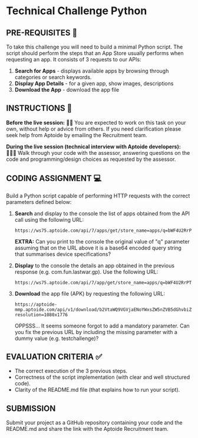 # Technical Challenge Python

## PRE-REQUISITES 📝
To take this challenge you will need to build a minimal Python script. 
The script should perform the steps that an App Store usually performs when requesting an app. It consists of 3 requests to our APIs:

1. **Search for Apps** - displays available apps by browsing through categories or search keywords.
2. **Display App Details** - for a given app, show images, descriptions
3. **Download the App** - download the app file

## INSTRUCTIONS 📃

**Before the live session:** 👨‍💻
You are expected to work on this task on your own, without help or advice from others. If you need clarification please seek help from Aptoide by emailing the Recruitment team.

**During the live session (technical interview with Aptoide developers):** 🫱‍🫲🏾
Walk through your code with the assessor, answering questions on the code and programming/design choices as requested by the assessor.

## CODING ASSIGNMENT 💻
Build a Python script capable of performing HTTP requests with the correct parameters defined below:
1. **Search** and display to the console the list of apps obtained from the API call using the following URL:
   ```
   https://ws75.aptoide.com/api/7/apps/get/store_name=apps/q=bWF4U2RrPTE5Jm1heFNjcmVlbj1ub3JtYWwmbWF4R2xlcz0yLjA/group_name=games/limit=10/offset=0/mature=false
   ```
   **EXTRA:** Can you print to the console the original value of "q" parameter assuming that on the URL above it is a base64 encoded query string that summarises device specifications?

2. **Display** to the console the details an app obtained in the previous response (e.g. com.fun.lastwar.gp). Use the following URL:
   ```
   https://ws75.aptoide.com/api/7/app/get/store_name=apps/q=bWF4U2RrPTE5Jm1heFNjcmVlbj1ub3JtYWwmbWF4R2xlcz0yLjA/package_name=com.fun.lastwar.gp/language=pt_PT/
   ```
 
3. **Download** the app file (APK) by requesting the following URL:
   ```
   https://aptoide-mmp.aptoide.com/api/v1/download/b2VtaWQ9VGVjaENoYWxsZW5nZVB5dGhvbiZwYWNrYWdlX25hbWU9Y29tLmZ1bi5sYXN0d2FyLmdwJnJlZGlyZWN0X3VybD1odHRwczovL3Bvb2wuYXBrLmFwdG9pZGUuY29tL2FwcHMvY29tLWZ1bi1sYXN0d2FyLWdwLTk5OTk5LTY2NjEyOTMwLWE3MThmOWZlMjE5OGM1Y2EyYzIwMmUwNDYzZTVkZDk1LmFwaw==?resolution=1080x1776
   ```
   OPPSSS... It seems someone forgot to add a mandatory parameter. Can you fix the previous URL by including the missing parameter with a dummy value (e.g. testchallenge)?


## EVALUATION CRITERIA ✅
- The correct execution of the 3 previous steps.
- Correctness of the script implementation (with clear and well structured code).
- Clarity of the README.md file (that explains how to run your script).

## SUBMISSION
Submit your project as a GitHub repository containing your code and the README.md and share the link with the Aptoide Recruitment team.